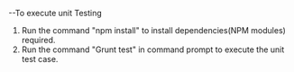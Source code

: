 --To execute unit Testing

1. Run the command "npm install" to install dependencies(NPM modules) required.
2. Run the command "Grunt test" in command prompt to execute the unit test case.
